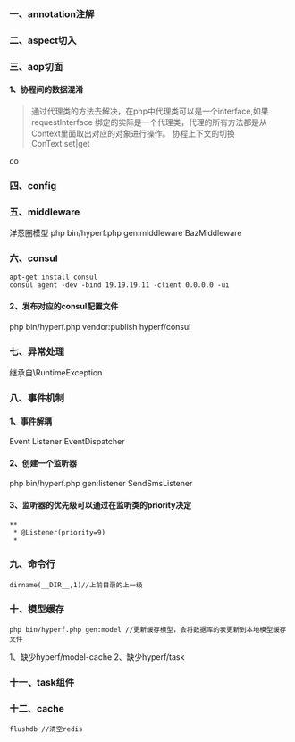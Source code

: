 ### 一、annotation注解
### 二、aspect切入
### 三、aop切面
#### 1、协程间的数据混淆
> 通过代理类的方法去解决，在php中代理类可以是一个interface,如果requestInterface                                                                                                            绑定的实际是一个代理类，代理的所有方法都是从Context里面取出对应的对象进行操作。
协程上下文的切换 ConText:set|get

co
### 四、config

### 五、middleware
洋葱圈模型
php bin/hyperf.php gen:middleware BazMiddleware
### 六、consul
```
apt-get install consul
consul agent -dev -bind 19.19.19.11 -client 0.0.0.0 -ui
```
#### 2、发布对应的consul配置文件
php bin/hyperf.php vendor:publish hyperf/consul

### 七、异常处理
继承自\RuntimeException
### 八、事件机制

#### 1、事件解耦
 Event Listener EventDispatcher
#### 2、创建一个监听器
php bin/hyperf.php gen:listener SendSmsListener

#### 3、监听器的优先级可以通过在监听类的priority决定
```
**
 * @Listener(priority=9)
 *
```
### 九、命令行
```
dirname(__DIR__,1)//上前目录的上一级
```
### 十、模型缓存
```
php bin/hyperf.php gen:model //更新缓存模型，会将数据库的表更新到本地模型缓存文件
```
1、缺少hyperf/model-cache
2、缺少hyperf/task
### 十一、task组件
### 十二、cache
```
flushdb //清空redis
```
